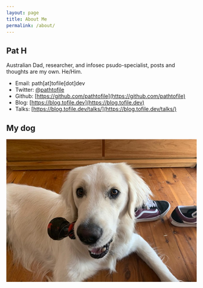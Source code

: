 ```yaml
---
layout: page
title: About Me
permalink: /about/
---
```


## Pat H

Australian Dad, researcher, and infosec psudo-specialist, posts and thoughts are my own. He/Him.

- Email: path[at]tofile[dot]dev
- Twitter: [@pathtofile](https://twitter.com/pathtofile)
- Github: [https://github.com/pathtofile](https://github.com/pathtofile)
- Blog: [https://blog.tofile.dev](https://blog.tofile.dev)
- Talks: [https://blog.tofile.dev/talks/](https://blog.tofile.dev/talks/)

## My dog
<img src="/assets/dog_cluedo.jpg" alt="My Dog Cluedo">
